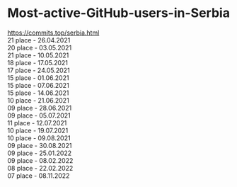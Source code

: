 # Most-active-GitHub-users-in-Serbia 
https://commits.top/serbia.html <br>
21 place -  26.04.2021 <br>
20 place - 03.05.2021 <br>
21 place - 10.05.2021 <br>
18 place - 17.05.2021 <br>
17 place - 24.05.2021 <br>
15 place - 01.06.2021 <br>
15 place - 07.06.2021 <br>
15 place - 14.06.2021 <br>
10 place - 21.06.2021 <br>
09 place - 28.06.2021 <br>
09 place - 05.07.2021 <br>
11 place - 12.07.2021 <br>
10 place - 19.07.2021 <br>
10 place - 09.08.2021 <br>
09 place - 30.08.2021 <br>
09 place - 25.01.2022 <br>
09 place - 08.02.2022 <br>
08 place - 22.02.2022 <br>
07 place - 08.11.2022 <br>


